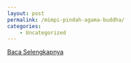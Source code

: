 ```yaml
---
layout: post
permalink: /mimpi-pindah-agama-buddha/
categories:
    - Uncategorized
---
```


[Baca Selengkapnya](/08)